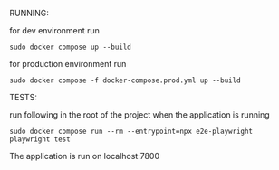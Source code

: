 RUNNING:

for dev environment run

`sudo docker compose up --build`

for production environment run

`sudo docker compose -f docker-compose.prod.yml up --build`

TESTS:

run following in the root of the project when the application is running

`sudo docker compose run --rm --entrypoint=npx e2e-playwright playwright test`

The application is run on localhost:7800
